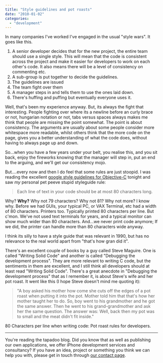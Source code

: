 ```yaml
---
title: "Style guidelines and pot roasts"
date: "2010-01-02"
categories: 
  - "development"
---
```


In many companies I've worked I've engaged in the usual "style wars". It goes like this.

1. A senior developer decides that for the new project, the entire team should use a single style. This will mean that the code is consistent across the project and make it easier for developers to work on each other's code. It also means there will be a level of consistency on commenting etc.
2. A sub-group is put together to decide the guidelines.
3. The guidelines are issued
4. The team fight over them
5. A manager steps in and tells them to use the ones laid down.
6. There's huffing and puffing but eventually everyone uses it.

Well, that's been my experience anyway. But, its always the fight that interesting. People fighting over where its a newline before an curly brace or not, hungarian notation or not, tabs versus spaces always makes me think that people are missing the point somewhat. The point is about consistency. The arguments are usually about some people consider more whitespace more readable, whilst others think that the more code on the page, gives you a better understanding of what the code does, without having to always page up and down.

So...when you have a few years under your belt, you realise this, and you sit back, enjoy the fireworks knowing that the manager will step in, put an end to the arguing, and we'll get our consistency mojo.

But....every now and then I do feel that some rules are just stoopid. I was reading the excellent [google style guidelines for Objective-C](http://google-styleguide.googlecode.com/svn/trunk/objcguide.xml) tonight and saw _my_ personal pet peeve stupid styleguide rule:

> Each line of text in your code should be at most 80 characters long.

Why? **Why?** Why not 79 characters? Why not 81? Why not more? I know why. Before we had GUIs, your typical PC, or VAX Terminal, etc had a width of 80 characters. Printers too. Typically printed 80 characters per line. But c'mon. We've not used text terminals for years, and a typical monitor can show much wider than 80 characters. And...we never print code anymore; If we did, the printer can handle more than 80 characters wide anyway.

I think its silly to have a style guide that was relevant in 1990, but has no relevance to the real world apart from "that's how gran did it".

There's an excellent couple of books by a guy called Steve Maguire. One is called "Writing Solid Code" and another is called "Debugging the development process". They are more relevant to writing C code, but the sentiments in them are excellent, and I still think all developers should at least read "Writing Solid Code". There's a great anecdote in "Debugging the development process" that as I remember it, is about Steve's wife and her pot roast. It went like this (I hope Steve doesn't mind me quoting it):

> "A boy asked his mother how come she cuts off the edges of a pot roast when putting it into the pot. Mother told him that that's how her mother taught her to do. So, boy went to his grandmother and he got the same answer. Then he went to his grand-grandmother and ask her the same question. The answer was: Well, back then my pot was to small and the meat didn't fit inside."

80 Characters per line when writing code: Pot roast rules for developers.

* * *

You're reading the tapadoo blog. Did you know that as well as publishing our own applications, we offer iPhone development services and consultancy? If you have an idea, project or something you think we can help you with, please get in touch through [our contact page](https://tapadoo.wpengine.com/contact/).
